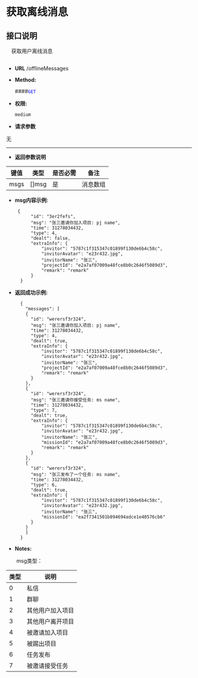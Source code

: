 # 获取离线消息

## 接口说明

　获取用户离线消息

## 


* **URL**
        /offlineMessages

* **Method:**
  
  ####<font color=blue>`GET`</font>

* **权限:**

  `medium`

*  **请求参数**

无


------------------------------------------- 
*  **返回参数说明**

**键值** | **类型** | **是否必需** | **备注**
---------|----------|--------------|---------
msgs    |[]msg |是 |消息数组

* **msg内容示例:**


       {
            "id": "3er2fefs",
            "msg": "张三邀请你加入项目: pj name",
            "time": 31278034432,
            "type": 4,
            "dealt": false,
            "extraInfo": {
                "invitor": "5787c1f315347c01899f130de6b4c58c",
                "invitorAvatar": "e23r432.jpg",
                "invitorName": "张三",
                "projectId": "e2a7af07009a48fce8b0c2646f5089d3",
                "remark": "remark"
            }
        }

* **返回成功示例:**


        {
          "messages": [
          {
            "id": "werersf3r324",
            "msg": "张三邀请你加入项目: pj name",
            "time": 31278034432,
            "type": 4,
            "dealt": true,
            "extraInfo": {
                "invitor": "5787c1f315347c01899f130de6b4c58c",
                "invitorAvatar": "e23r432.jpg",
                "invitorName": "张三",
                "projectId": "e2a7af07009a48fce8b0c2646f5089d3",
                "remark": "remark"
            }
          },
          {
            "id": "werersf3r324",
            "msg": "张三邀请你接受任务: ms name",
            "time": 31278034432,
            "type": 7,
            "dealt": true,
            "extraInfo": {
                "invitor": "5787c1f315347c01899f130de6b4c58c",
                "invitorAvatar": "e23r432.jpg",
                "invitorName": "张三",
                "missionId": "e2a7af07009a48fce8b0c2646f5089d3",
                "remark": "remark"
            }
          },
          {
            "id": "werersf3r324",
            "msg": "张三发布了一个任务: ms name",
            "time": 31278034432,
            "type": 6,
            "dealt": true,
            "extraInfo": {
                "invitor": "5787c1f315347c01899f130de6b4c58c",
                "invitorAvatar": "e23r432.jpg",
                "invitorName": "张三",
                "missionId": "ea2f7341501b894694adce1e40576cb6"
            }
          }
          ]
        }

* **Notes:**

　　msg类型：

**类型** | **说明**
---------|----------
0| 私信
1|群聊
2|其他用户加入项目
3|其他用户离开项目
4|被邀请加入项目
5|被踢出项目
6|任务发布
7|被邀请接受任务